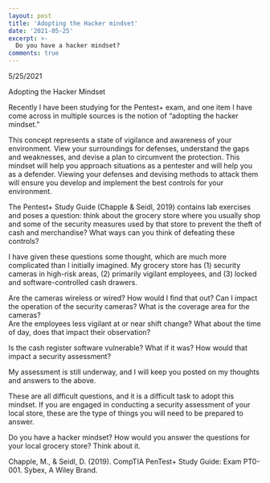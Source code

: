 ```yaml
---
layout: post
title: 'Adopting the Hacker mindset'
date: '2021-05-25'
excerpt: >-
  Do you have a hacker mindset?
comments: true
---
```


5/25/2021

Adopting the Hacker Mindset

Recently I have been studying for the Pentest+ exam, and one item I have come across in multiple sources is the notion of “adopting the hacker mindset.”    

This concept represents a state of vigilance and awareness of your environment.  View your surroundings for defenses, understand the gaps and weaknesses, and devise a plan to circumvent the protection.  This mindset will help you approach situations as a pentester and will help you as a defender. Viewing your defenses and devising methods to attack them will ensure you develop and implement the best controls for your environment.

The Pentest+ Study Guide (Chapple & Seidl, 2019) contains lab exercises and poses a question: think about the grocery store where you usually shop and some of the security measures used by that store to prevent the theft of cash and merchandise?  What ways can you think of defeating these controls?

I have given these questions some thought, which are much more complicated than I initially imagined.  My grocery store has (1) security cameras in high-risk areas, (2) primarily vigilant employees, and (3) locked and software-controlled cash drawers. 

Are the cameras wireless or wired?  How would I find that out?  Can I impact the operation of the security cameras?  What is the coverage area for the cameras?  
Are the employees less vigilant at or near shift change?  What about the time of day, does that impact their observation?  

Is the cash register software vulnerable?  What if it was? How would that impact a security assessment?

My assessment is still underway, and I will keep you posted on my thoughts and answers to the above.

These are all difficult questions, and it is a difficult task to adopt this mindset.  If you are engaged in conducting a security assessment of your local store, these are the type of things you will need to be prepared to answer.

Do you have a hacker mindset?  How would you answer the questions for your local grocery store?  Think about it.

Chapple, M., & Seidl, D. (2019). CompTIA PenTest+ Study Guide: Exam PT0-001. Sybex, A Wiley Brand. 
